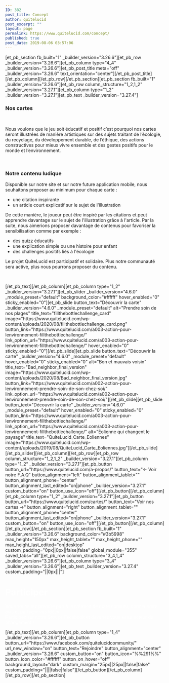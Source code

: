```yaml
---
ID: 382
post_title: Concept
author: quitelucid
post_excerpt: ""
layout: page
permalink: https://www.quitelucid.com/concept/
published: true
post_date: 2019-08-06 03:57:06
---
```

[et_pb_section fb_built="1" _builder_version="3.26.6"][et_pb_row _builder_version="3.26.6"][et_pb_column type="4_4" _builder_version="3.26.6"][et_pb_post_title meta="off" _builder_version="3.26.6" text_orientation="center"][/et_pb_post_title][/et_pb_column][/et_pb_row][/et_pb_section][et_pb_section fb_built="1" _builder_version="3.26.6"][et_pb_row column_structure="1_2,1_2" _builder_version="3.27.1"][et_pb_column type="1_2" _builder_version="3.27.1"][et_pb_text _builder_version="3.27.4"]<h3></h3>
<h3>Nos cartes</h3>
<p>&nbsp;</p>
<p>Nous voulons que le jeu soit éducatif et positif c’est pourquoi nos cartes seront illustrées de manière artistiques sur des sujets traitant de l’écologie, du recyclage, du développement durable, de l’éthique, des actions constructives pour mieux vivre ensemble et des gestes positifs pour le monde et l’environnement.</p>
<p>&nbsp;</p>
<h3>Notre contenu ludique</h3>
<p>Disponible sur notre site et sur notre future application mobile, nous souhaitons proposer au minimum pour chaque carte :</p>
<ul>
<li>une citation inspirante</li>
<li>un article court explicatif sur le sujet de l'illustration</li>
</ul>
<p>De cette manière, le joueur peut être inspiré par les citations et peut apprendre davantage sur le sujet de l'illustration grâce à l'article. Par la suite, nous aimerions proposer davantage de contenus pour favoriser la sensibilisation comme par exemple :</p>
<ul>
<li>des quizz éducatifs</li>
<li>une explication simple ou une histoire pour enfant</li>
<li>des challenges positifs liés à l'écologie</li>
</ul>
<p>Le projet QuiteLucid est participatif et solidaire. Plus notre communauté sera active, plus nous pourrons proposer du contenu.</p>
<p>&nbsp;</p>[/et_pb_text][/et_pb_column][et_pb_column type="1_2" _builder_version="3.27.1"][et_pb_slider _builder_version="4.6.0" _module_preset="default" background_color="#ffffff" hover_enabled="0" sticky_enabled="0"][et_pb_slide button_text="Découvrir la carte" _builder_version="4.6.0" _module_preset="default" alt="Prendre soin de nos plages" title_text="fillthebottlechallenge_card" image="https://www.quitelucid.com/wp-content/uploads/2020/08/fillthebottlechallenge_card.png" button_link="https://www.quitelucid.com/a003-action-pour-lenvironnement-fillthebottlechallenge/" link_option_url="https://www.quitelucid.com/a003-action-pour-lenvironnement-fillthebottlechallenge/" hover_enabled="0" sticky_enabled="0"][/et_pb_slide][et_pb_slide button_text="Découvrir la carte" _builder_version="4.6.0" _module_preset="default" hover_enabled="0" sticky_enabled="0" alt="Bon et mauvais voisin" title_text="Bad_neighbor_final_version" image="https://www.quitelucid.com/wp-content/uploads/2020/08/Bad_neighbor_final_version.jpg" button_link="https://www.quitelucid.com/a002-action-pour-lenvironnement-prendre-soin-de-son-chez-soi/" link_option_url="https://www.quitelucid.com/a002-action-pour-lenvironnement-prendre-soin-de-son-chez-soi/"][/et_pb_slide][et_pb_slide button_text="Découvrir la carte" _builder_version="4.6.0" _module_preset="default" hover_enabled="0" sticky_enabled="0" button_link="https://www.quitelucid.com/a003-action-pour-lenvironnement-fillthebottlechallenge/" link_option_url="https://www.quitelucid.com/a003-action-pour-lenvironnement-fillthebottlechallenge/" alt="Éolienne qui changent le paysage" title_text="QuiteLucid_Carte_Eoliennes" image="https://www.quitelucid.com/wp-content/uploads/2019/08/QuiteLucid_Carte_Eoliennes.jpg"][/et_pb_slide][/et_pb_slider][/et_pb_column][/et_pb_row][et_pb_row column_structure="1_2,1_2" _builder_version="3.27.1"][et_pb_column type="1_2" _builder_version="3.27.1"][et_pb_button button_url="https://www.quitelucid.com/a-propos/" button_text="←  Voir notre F.A.Q" button_alignment="left" button_alignment_tablet="" button_alignment_phone="center" button_alignment_last_edited="on|phone" _builder_version="3.27.1" custom_button="on" button_use_icon="off"][/et_pb_button][/et_pb_column][et_pb_column type="1_2" _builder_version="3.27.1"][et_pb_button button_url="https://www.quitelucid.com/cartes/" button_text="Voir nos cartes →" button_alignment="right" button_alignment_tablet="" button_alignment_phone="center" button_alignment_last_edited="on|phone" _builder_version="3.27.1" custom_button="on" button_use_icon="off"][/et_pb_button][/et_pb_column][/et_pb_row][/et_pb_section][et_pb_section fb_built="1" _builder_version="3.26.6" background_color="#3b5998" max_height="150px" max_height_tablet="" max_height_phone="" max_height_last_edited="on|desktop" custom_padding="0px||0px||false|false" global_module="355" saved_tabs="all"][et_pb_row column_structure="3_4,1_4" _builder_version="3.26.6"][et_pb_column type="3_4" _builder_version="3.26.6"][et_pb_text _builder_version="3.27.4" custom_padding="||0px|||"]<h1><span style="color: #ffffff;">Participer</span></h1>
<p><span style="color: #ffffff;">Vous souhaitez prendre part à la création de notre contenu, donner votre avis et partager vos idées.<br /></span><span style="color: #ffffff;">Participez sur notre Groupe Facebook et devenez vous aussi acteur du changement !</span></p>[/et_pb_text][/et_pb_column][et_pb_column type="1_4" _builder_version="3.26.6"][et_pb_button button_url="https://www.facebook.com/quitelucidcommunity/" url_new_window="on" button_text="Rejoindre" button_alignment="center" _builder_version="3.26.6" custom_button="on" button_icon="%%291%%" button_icon_color="#ffffff" button_on_hover="off" background_layout="dark" custom_margin="25px||25px||false|false" custom_padding="||||false|false"][/et_pb_button][/et_pb_column][/et_pb_row][/et_pb_section]